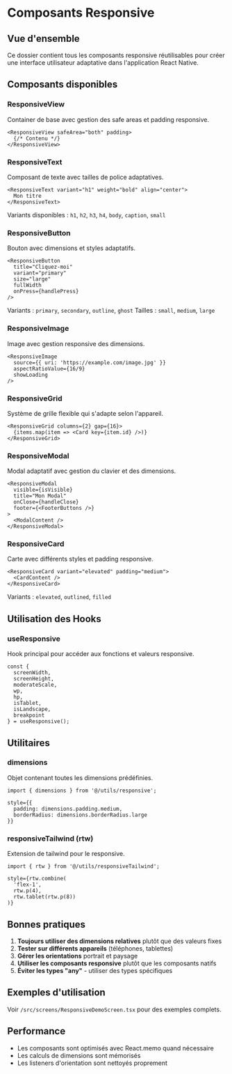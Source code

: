# Composants Responsive

## Vue d'ensemble

Ce dossier contient tous les composants responsive réutilisables pour créer une interface utilisateur adaptative dans l'application React Native.

## Composants disponibles

### ResponsiveView
Container de base avec gestion des safe areas et padding responsive.

```tsx
<ResponsiveView safeArea="both" padding>
  {/* Contenu */}
</ResponsiveView>
```

### ResponsiveText
Composant de texte avec tailles de police adaptatives.

```tsx
<ResponsiveText variant="h1" weight="bold" align="center">
  Mon titre
</ResponsiveText>
```

Variants disponibles : `h1`, `h2`, `h3`, `h4`, `body`, `caption`, `small`

### ResponsiveButton
Bouton avec dimensions et styles adaptatifs.

```tsx
<ResponsiveButton
  title="Cliquez-moi"
  variant="primary"
  size="large"
  fullWidth
  onPress={handlePress}
/>
```

Variants : `primary`, `secondary`, `outline`, `ghost`
Tailles : `small`, `medium`, `large`

### ResponsiveImage
Image avec gestion responsive des dimensions.

```tsx
<ResponsiveImage
  source={{ uri: 'https://example.com/image.jpg' }}
  aspectRatioValue={16/9}
  showLoading
/>
```

### ResponsiveGrid
Système de grille flexible qui s'adapte selon l'appareil.

```tsx
<ResponsiveGrid columns={2} gap={16}>
  {items.map(item => <Card key={item.id} />)}
</ResponsiveGrid>
```

### ResponsiveModal
Modal adaptatif avec gestion du clavier et des dimensions.

```tsx
<ResponsiveModal
  visible={isVisible}
  title="Mon Modal"
  onClose={handleClose}
  footer={<FooterButtons />}
>
  <ModalContent />
</ResponsiveModal>
```

### ResponsiveCard
Carte avec différents styles et padding responsive.

```tsx
<ResponsiveCard variant="elevated" padding="medium">
  <CardContent />
</ResponsiveCard>
```

Variants : `elevated`, `outlined`, `filled`

## Utilisation des Hooks

### useResponsive
Hook principal pour accéder aux fonctions et valeurs responsive.

```tsx
const {
  screenWidth,
  screenHeight,
  moderateScale,
  wp,
  hp,
  isTablet,
  isLandscape,
  breakpoint
} = useResponsive();
```

## Utilitaires

### dimensions
Objet contenant toutes les dimensions prédéfinies.

```tsx
import { dimensions } from '@/utils/responsive';

style={{
  padding: dimensions.padding.medium,
  borderRadius: dimensions.borderRadius.large
}}
```

### responsiveTailwind (rtw)
Extension de tailwind pour le responsive.

```tsx
import { rtw } from '@/utils/responsiveTailwind';

style={rtw.combine(
  'flex-1',
  rtw.p(4),
  rtw.tablet(rtw.p(8))
)}
```

## Bonnes pratiques

1. **Toujours utiliser des dimensions relatives** plutôt que des valeurs fixes
2. **Tester sur différents appareils** (téléphones, tablettes)
3. **Gérer les orientations** portrait et paysage
4. **Utiliser les composants responsive** plutôt que les composants natifs
5. **Éviter les types "any"** - utiliser des types spécifiques

## Exemples d'utilisation

Voir `/src/screens/ResponsiveDemoScreen.tsx` pour des exemples complets.

## Performance

- Les composants sont optimisés avec React.memo quand nécessaire
- Les calculs de dimensions sont mémorisés
- Les listeners d'orientation sont nettoyés proprement